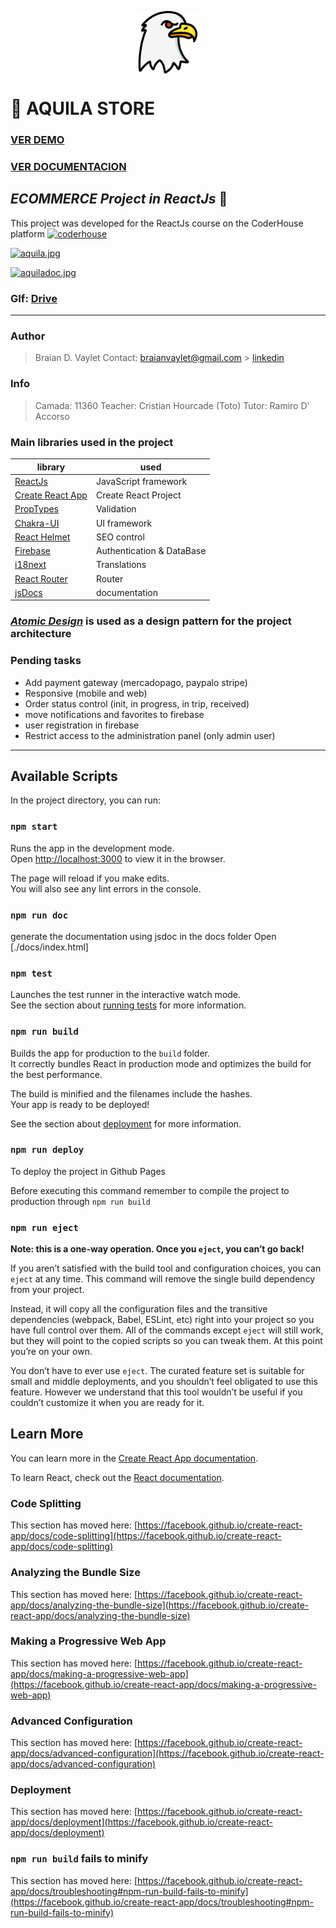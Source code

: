 <p align="center" width="200">
   <img align="center" width="100" src="https://raw.githubusercontent.com/BraianVaylet/AquilaStore/main/src/assets/images/aquila.png" />   
</p>

# 🦅 AQUILA STORE

### **[VER DEMO](https://braianvaylet.github.io/AquilaStore/)**

### **[VER DOCUMENTACION](https://braianvaylet.github.io/AquilaStoreDoc/)**

## _ECOMMERCE Project in ReactJs_ 💙

This project was developed for the ReactJs course on the CoderHouse platform [![coderhouse](https://emprelatam.com/wp-content/uploads/2019/10/logos-coderhouse-01.png)](https://www.coderhouse.com/)

[![aquila.jpg](https://i.postimg.cc/V6X0FRYB/aquila.jpg)](https://postimg.cc/5YNt48Q6)

[![aquiladoc.jpg](https://i.postimg.cc/43DhtMTx/aquiladoc.jpg)](https://postimg.cc/CZ41pc13)

### GIf: [Drive](https://drive.google.com/drive/folders/1NfJosoxtxH9WXLB1xvUi_JidEYYwbs4G?usp=sharing)

---

### Author

> Braian D. Vaylet
> Contact: braianvaylet@gmail.com > [linkedin](https://www.linkedin.com/in/braianvaylet/)

### Info

> Camada: 11360
> Teacher: Cristian Hourcade (Toto)
> Tutor: Ramiro D' Accorso

### Main libraries used in the project

| library                                                          | used                      |
| ---------------------------------------------------------------- | ------------------------- |
| [ReactJs](https://es.reactjs.org/)                               | JavaScript framework      |
| [Create React App](https://github.com/facebook/create-react-app) | Create React Project      |
| [PropTypes](https://www.npmjs.com/package/prop-types)            | Validation                |
| [Chakra-UI](https://chakra-ui.com/)                              | UI framework              |
| [React Helmet](https://www.npmjs.com/package/react-helmet)       | SEO control               |
| [Firebase](https://firebase.google.com/?hl=es)                   | Authentication & DataBase |
| [i18next](https://react.i18next.com/)                            | Translations              |
| [React Router](https://reactrouter.com/)                         | Router                    |
| [jsDocs](https://jsdoc.app/)                                     | documentation             |

### _[Atomic Design](https://atomicdesign.bradfrost.com/)_ is used as a design pattern for the project architecture

### Pending tasks

- Add payment gateway (mercadopago, paypalo stripe)
- Responsive (mobile and web)
- Order status control (init, in progress, in trip, received)
- move notifications and favorites to firebase
- user registration in firebase
- Restrict access to the administration panel (only admin user)

---

## Available Scripts

In the project directory, you can run:

### `npm start`

Runs the app in the development mode.\
Open [http://localhost:3000](http://localhost:3000) to view it in the browser.

The page will reload if you make edits.\
You will also see any lint errors in the console.

### `npm run doc`

generate the documentation using jsdoc in the docs folder
Open [./docs/index.html]

### `npm test`

Launches the test runner in the interactive watch mode.\
See the section about [running tests](https://facebook.github.io/create-react-app/docs/running-tests) for more information.

### `npm run build`

Builds the app for production to the `build` folder.\
It correctly bundles React in production mode and optimizes the build for the best performance.

The build is minified and the filenames include the hashes.\
Your app is ready to be deployed!

See the section about [deployment](https://facebook.github.io/create-react-app/docs/deployment) for more information.

### `npm run deploy`

To deploy the project in Github Pages

Before executing this command remember to compile the project to production through `npm run build`

### `npm run eject`

**Note: this is a one-way operation. Once you `eject`, you can’t go back!**

If you aren’t satisfied with the build tool and configuration choices, you can `eject` at any time. This command will remove the single build dependency from your project.

Instead, it will copy all the configuration files and the transitive dependencies (webpack, Babel, ESLint, etc) right into your project so you have full control over them. All of the commands except `eject` will still work, but they will point to the copied scripts so you can tweak them. At this point you’re on your own.

You don’t have to ever use `eject`. The curated feature set is suitable for small and middle deployments, and you shouldn’t feel obligated to use this feature. However we understand that this tool wouldn’t be useful if you couldn’t customize it when you are ready for it.

## Learn More

You can learn more in the [Create React App documentation](https://facebook.github.io/create-react-app/docs/getting-started).

To learn React, check out the [React documentation](https://reactjs.org/).

### Code Splitting

This section has moved here: [https://facebook.github.io/create-react-app/docs/code-splitting](https://facebook.github.io/create-react-app/docs/code-splitting)

### Analyzing the Bundle Size

This section has moved here: [https://facebook.github.io/create-react-app/docs/analyzing-the-bundle-size](https://facebook.github.io/create-react-app/docs/analyzing-the-bundle-size)

### Making a Progressive Web App

This section has moved here: [https://facebook.github.io/create-react-app/docs/making-a-progressive-web-app](https://facebook.github.io/create-react-app/docs/making-a-progressive-web-app)

### Advanced Configuration

This section has moved here: [https://facebook.github.io/create-react-app/docs/advanced-configuration](https://facebook.github.io/create-react-app/docs/advanced-configuration)

### Deployment

This section has moved here: [https://facebook.github.io/create-react-app/docs/deployment](https://facebook.github.io/create-react-app/docs/deployment)

### `npm run build` fails to minify

This section has moved here: [https://facebook.github.io/create-react-app/docs/troubleshooting#npm-run-build-fails-to-minify](https://facebook.github.io/create-react-app/docs/troubleshooting#npm-run-build-fails-to-minify)

